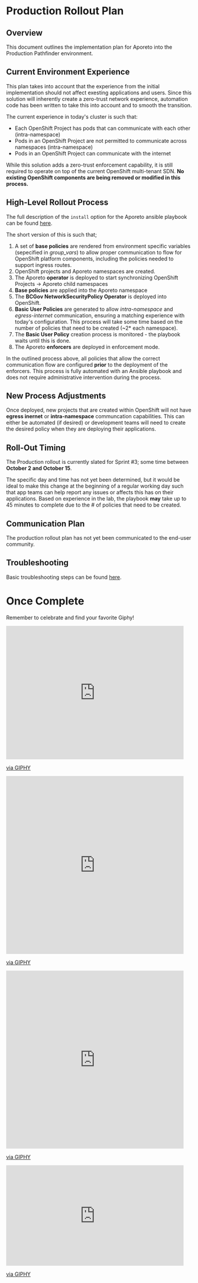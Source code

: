 # Production Rollout Plan

## Overview
This document outlines the implementation plan for Aporeto into the Production Pathfinder environment. 

## Current Environment Experience
This plan takes into account that the experience from the initial implementation should not affect exesting applications and users. Since this solution will inherently create a zero-trust network experience, automation code has been written to take this into account and to smooth the transition. 

The current experience in today's cluster is such that: 
  - Each OpenShift Project has pods that can communicate with each other (intra-namespace)
  - Pods in an OpenShift Project are not permitted to communicate across namespaces (intra-namespace)
  - Pods in an OpenShift Project can communicate with the internet

While this solution adds a zero-trust enforcement capability, it is still required to operate on top of the current OpenShift multi-tenant SDN. **No existing OpenShift components are being removed or modified in this process.**

## High-Level Rollout Process
The full description of the `install` option for the Aporeto ansible playbook can be found [here](build/ansible/readme.md). 

The short version of this is such that; 

  1. A set of **base policies** are rendered from environment specific variables (sepecified in *group_vars*) to allow proper communication to flow for OpenShift platform components, including the policies needed to support ingress routes. 
  2. OpenShift projects and Aporeto namespaces are created. 
  3. The Aporeto **operator** is deployed to start synchronizing OpenShift Projects -> Aporeto child namespaces
  4. **Base policies** are applied into the Aporeto namespace
  6. The **BCGov NetworkSecurityPolicy Operator** is deployed into OpenShift. 
  7. **Basic User Policies** are generated to allow *intra-namespace* and *egress-internet* communication, ensuring a matching experience with today's configuration. This process will take some time based on the number of policies that need to be created (~2* each namespace). 
  8. The **Basic User Policy** creation process is monitored - the playbook waits until this is done. 
  9. The Aporeto **enforcers** are deployed in enforcement mode. 

In the outlined process above, all policies that allow the correct communication flow are configured **prior** to the deployment of the enforcers. This process is fully automated with an Ansible playbook and does not require administrative intervention during the process. 

## New Process Adjustments
Once deployed, new projects that are created within OpenShift will not have **egress inernet** or **intra-namespace** communcation capabilities. This can either be automated (if desired) or development teams will need to create the desired policy when they are deploying their applications. 

## Roll-Out Timing
The Production rollout is currently slated for Sprint #3; some time between **October 2 and October 15**.

The specific day and time has not yet been determined, but it would be ideal to make this change at the beginning of a regular working day such that app teams can help report any issues or affects this has on their applications. Based on experience in the lab, the playbook **may** take up to 45 minutes to complete due to the # of policies that need to be created.

## Communication Plan
The production rollout plan has not yet been communicated to the end-user community. 

## Troubleshooting
Basic troubleshooting steps can be found [here](admin/troubleshooting.md). 

# Once Complete
Remember to celebrate and find your favorite Giphy! 

<iframe src="https://giphy.com/embed/XreQmk7ETCak0" width="480" height="360" frameBorder="0" class="giphy-embed" allowFullScreen></iframe><p><a href="https://giphy.com/gifs/retro-thumbs-up-XreQmk7ETCak0">via GIPHY</a></p>

<iframe src="https://giphy.com/embed/xNBcChLQt7s9a" width="480" height="480" frameBorder="0" class="giphy-embed" allowFullScreen></iframe><p><a href="https://giphy.com/gifs/win-xNBcChLQt7s9a">via GIPHY</a></p>

<iframe src="https://giphy.com/embed/xNBcChLQt7s9a" width="480" height="480" frameBorder="0" class="giphy-embed" allowFullScreen></iframe><p><a href="https://giphy.com/gifs/win-xNBcChLQt7s9a">via GIPHY</a></p>

<iframe src="https://giphy.com/embed/vtVpHbnPi9TLa" width="480" height="271" frameBorder="0" class="giphy-embed" allowFullScreen></iframe><p><a href="https://giphy.com/gifs/barney-stinson-neil-patrick-harris-success-vtVpHbnPi9TLa">via GIPHY</a></p>
